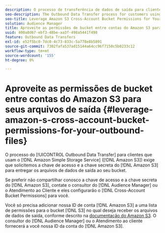 ```yaml
---
description: O processo de transferência de dados de saída para clientes que usam o Amazon Simple Storage Service (Amazon S3) exige que solicitemos sua chave de acesso e chave secreta do Amazon S3 para entregar os arquivos de dados de saída ao seu bucket.
seo-description: The Outbound Data Transfer process for customers using Amazon Simple Storage Service (Amazon S3) requires us to ask for your Amazon S3 access key and secret key, in order to deliver the outbound data files to your bucket.
seo-title: Leverage Amazon S3 Cross-Account Bucket Permissions for Your Outbound Files
solution: Audience Manager
title: Aproveite as permissões de bucket entre contas do Amazon S3 para seus arquivos de saída
uuid: 400a8d67-ebf3-48be-aa3f-498a5441f498
feature: Outbound Data Transfers
exl-id: e52f5bc0-7dc0-4c73-833c-5a778e8b5891
source-git-commit: 7302fafa537ad15144a64cc96f7150c5b0233c12
workflow-type: tm+mt
source-wordcount: '155'
ht-degree: 0%

---
```


# Aproveite as permissões de bucket entre contas do Amazon S3 para seus arquivos de saída {#leverage-amazon-s-cross-account-bucket-permissions-for-your-outbound-files}

O processo do [!UICONTROL Outbound Data Transfer] para clientes que usam o [!DNL Amazon Simple Storage Service] ([!DNL Amazon S3]) exige que solicitemos a chave de acesso e a chave secreta do [!DNL Amazon S3] para entregar os arquivos de dados de saída ao seu bucket.

Se preferir não compartilhar conosco a chave de acesso e a chave secreta do [!DNL Amazon S3], contate o consultor do [!DNL Audience Manager] ou o Atendimento ao Cliente e eles configurarão o [!DNL Cross-Account Bucket Permissions] para você.

Você só precisa adicionar nossa ID de conta [!DNL Amazon S3] a uma lista de permissões para o bucket [!DNL S3] no qual deseja receber os arquivos de dados de saída, conforme descrito na [documentação do Amazon S3](https://docs.aws.amazon.com/AmazonS3/latest/dev/example-walkthroughs-managing-access-example2.html). O consultor do [!DNL Audience Manager] ou o Atendimento ao cliente fornecerá a você nossa ID da conta do [!DNL Amazon S3].
